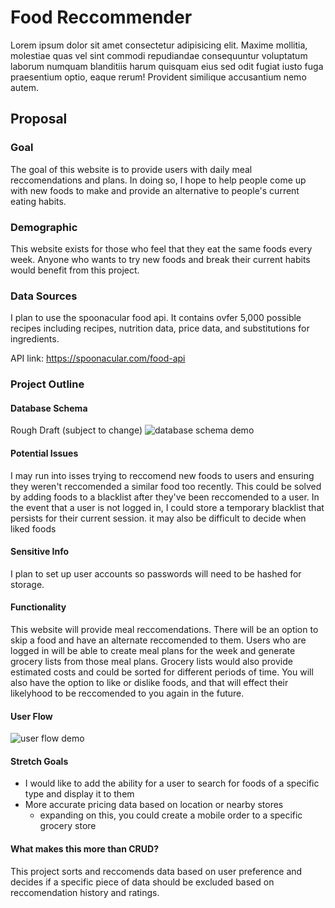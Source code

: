 # Food Reccommender

Lorem ipsum dolor sit amet consectetur adipisicing elit. Maxime mollitia,
molestiae quas vel sint commodi repudiandae consequuntur voluptatum laborum
numquam blanditiis harum quisquam eius sed odit fugiat iusto fuga praesentium
optio, eaque rerum! Provident similique accusantium nemo autem.

## Proposal

### Goal
<p>
The goal of this website is to provide users with daily meal reccomendations and plans. In doing so, I hope 
to help people come up with new foods to make and provide an alternative to people's current eating habits.
</p>

### Demographic
<p>
This website exists for those who feel that they eat the same foods every week. Anyone who wants to try new 
foods and break their current habits would benefit from this project.
</p>

### Data Sources
<p>
I plan to use the spoonacular food api. It contains ovfer 5,000 possible recipes including recipes, nutrition data, 
price data, and substitutions for ingredients.

API link: https://spoonacular.com/food-api
</p>

### Project Outline

#### Database Schema
Rough Draft (subject to change)
![database schema demo](https://github.com/Cullen-H/Capstone1/blob/demo/dbschema.jpg)

#### Potential Issues
I may run into isses trying to reccomend new foods to users and ensuring they weren't reccomended a similar food too recently.
This could be solved by adding foods to a blacklist after they've been reccomended to a user. In the event that a user is not logged 
in, I could store a temporary blacklist that persists for their current session. it may also be difficult to decide when liked foods

#### Sensitive Info
I plan to set up user accounts so passwords will need to be hashed for storage.

#### Functionality
This website will provide meal reccomendations. There will be an option to skip a food and have an alternate reccomended to them. 
Users who are logged in will be able to create meal plans for the week and generate grocery lists from those meal plans. Grocery
lists would also provide estimated costs and could be sorted for different periods of time. You will also have the option to like 
or dislike foods, and that will effect their likelyhood to be reccomended to you again in the future.

#### User Flow
![user flow demo](https://github.com/Cullen-H/Capstone1/blob/demo/userflow.jpg)

#### Stretch Goals
- I would like to add the ability for a user to search for foods of a specific type and display it to them
- More accurate pricing data based on location or nearby stores
  - expanding on this, you could create a mobile order to a specific grocery store

#### What makes this more than CRUD?
This project sorts and reccomends data based on user preference and decides if a specific piece of data should be excluded based on 
reccomendation history and ratings.
